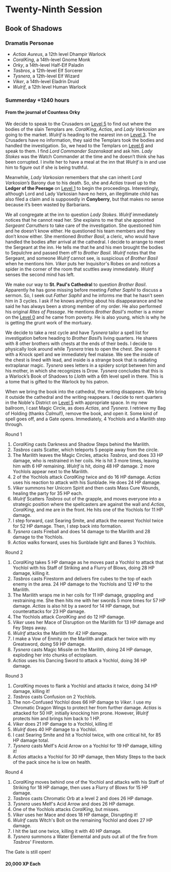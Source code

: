 # Twenty-Ninth Session

## Book of Shadows

### Dramatis Personae

- *Actias Aureus*, a 12th level Dhampir Warlock
- *CoralKing*, a 14th-level Gnome Monk
- *Orky*, a 14th-level Half-Elf Paladin
- *Tasbros*, a 12th-level Elf Sorcerer
- *Tysnera*, a 12th-level Elf Wizard
- *Viker*, a 14th-level Eladrin Druid
- *Wulrif*, a 12th level Human Warlock

### Summerday +1240 hours

#### From the journal of Countess Orky

We decide to speak to the Crusaders on [Level 5] to find out where the bodies of the slain Templars are. *CoralKing*, *Actias*, and *Lady Varkosian* are going to the market. *Wulrif* is heading to the nearest inn on [Level 3]. The Crusaders have no information, they said the Templars took the bodies and handled the investigation. So, we head to the Templars on [Level 6] and speak to them. I find *Lord Commander Sozenskaat* and ask him. *Lady Stokes* was the Watch Commander at the time and he doesn’t think she has been corrupted. I invite her to have a meal at the inn that *Wulrif* is in and use him to figure out if she is being truthful.

Meanwhile, *Lady Varkosian* remembers that she can inherit *Lord Varkosian’s* Barony due to his death. So, she and *Actias* travel up to the **Ledger of the Peerage** on [Level 1] to begin the proceedings.
Interestingly, although Lord and Lady Varkosian have no heirs, an illegitimate child has also filed a claim and is supposedly in **Conyberry**, but that makes no sense because it’s been wasted by Barbarians.

We all congregate at the inn to question *Lady Stokes*. *Wulrif* immediately notices that he cannot read her. She explains to me that she appointed *Sergeant Carruthers* to take care of the investigation. She questioned him and he doesn’t know either. He questioned his team members and they don’t know either. She mentioned *Brother Basil*, a cleric, who would have handled the bodies after arrival at the cathedral. I decide to arrange to meet the Sergeant at the inn. He tells me that he and his men brought the bodies to Sepulchre and passed them off to *Brother Basil*. *Wulrif* notes that the Sergeant, and someone *Wulrif* cannot see, is suspicious of *Brother Basil* when he mentions him. *Viker* puts her Inquisitor's Robes on and notices a spider in the corner of the room that scuttles away immediately. *Wulrif* senses the second mind has left.

We make our way to **St. Paul's Cathedral** to question *Brother Basil*. Apparently he has gone missing before meeting *Father Saphil* to discuss a sermon. So, I seek out *Father Saphil* and he informs me that he hasn't seen him in 3 cycles. I ask if he knows anything about his disappearance and he said he has always been a strong member of my order. He also performed his original *Rites of Passage*. He mentions *Brother Basil's* mother is a miner on the [Level 0] and he came from poverty. He is also young, which is why he is getting the grunt work of the mortuary.

We decide to take a rest cycle and have *Tysnera* tailor a spell list for investigation before heading to *Brother Basil*’s living quarters. He shares with 8 other brothers with chests at the ends of their beds. I decide to physically look around while *Tysnera* tries to open the chest. She opens it with a Knock spell and we immediately feel malaise. We see the inside of the chest is lined with lead, and inside is a strange book that is radiating extraplanar magic. *Tysnera* sees letters in a spidery script between him and his mother, in which she recognizes is Drow. *Tysnera* concludes that this is a Warlock’s Book of Shadows to *Llolth* with a 6th level spell in there. This is a tome that is gifted to the Warlock by his patron.

When we bring the book into the cathedral, the writing disappears. We bring it outside the cathedral and the writing reappears. I decide to rent quarters in the Noble's District on [Level 5] with appropriate space. In my new ballroom, I cast Magic Circle, as does *Actias*, and *Tysnera*. I retrieve my Bag of Holding (thanks *Calmul*!), remove the book, and open it. Some kind of spell goes off, and a Gate opens. Immediately, 4 Yochlols and a Marilith step through.

Round 1

1. *CoralKing* casts Darkness and Shadow Steps behind the Marilith.
2. *Tasbros* casts Scatter, which teleports 5 people away from the circle.
3. The Marilith leaves the Magic Circles, attacks *Tasbros*, and does 33 HP damage, who is restrained in her coils. He is hit 3 more times, leaving him with 6 HP remaining. *Wulrif* is hit, doing 48 HP damage. 2 more Yochlols appear next to the Marilith.
4. 2 of the Yochlols attack *CoralKing* twice and do 16 HP damage. *Actias* uses his reaction to attack with his Sunblade. He does 24 HP damage.
5. *Viker* summons her Unicorn Spirit and then casts Mass Cure Wounds, healing the party for 35 HP each.
6. *Wulrif* Scatters *Tasbros* out of the grapple, and moves everyone into a strategic position where the spellcasters are against the wall and *Actias*, *CoralKing*, and me are in the front. He hits one of the Yochlols for 11 HP damage.
7. I step forward, cast Searing Smite, and attack the nearest Yochlol twice for 52 HP damage. Then, I step back into formation.
8. *Tysnera* casts Fireball and does 14 damage to the Marilith and 28 damage to the Yochlols.
9. *Actias* walks forward, uses his Sunblade light and Banes 3 Yochlols.

Round 2

1. *CoralKing* takes 5 HP damage as he moves past a Yochlol to attack that Yochlol with his Staff of Striking and a Flurry of Blows, doing 28 HP damage, killing it.
2. *Tasbros* casts Firestorm and delivers fire cubes to the top of each enemy in the area. 24 HP damage to the Yochlols and 12 HP to the Marilith.
3. The Marilith wraps me in her coils for 11 HP damage, grappling and restraining me. She then hits me with her swords 5 more times for 57 HP damage. *Actias* is also hit by a sword for 14 HP damage, but counterattacks for 23 HP damage.
4. The Yochlols attack *CoralKing* and do 12 HP damage.
5. *Viker* uses her Mace of Disruption on the Marilith for 13 HP damage and Fey Steps away.
6. *Wulrif* attacks the Marilith for 42 HP damage.
7. I make a Vow of Enmity on the Marilith and attack her twice with my Greatsword, doing 59 HP damage.
8. *Tysnera* casts Magic Missile on the Marilith, doing 24 HP damage, exploding her into chunks of ectoplasm.
9. *Actias* uses his Dancing Sword to attack a Yochlol, doing 36 HP damage.

Round 3

1. *CoralKing* moves to flank a Yochlol and attacks it twice, doing 34 HP damage, killing it!
2. *Tasbros* casts Confusion on 2 Yochlols.
3. The non-Confused Yochlol does 66 HP damage to *Viker*. I use my Chromatic Dragon Wings to protect her from further damage. *Actias* is attacked for 50 HP, initially knocking him prone. However, *Wulrif* protects him and brings him back to 1 HP.
4. *Viker* does 21 HP damage to a Yochlol, killing it!
5. *Wulrif* does 40 HP damage to a Yochlol.
6. I cast Searing Smite and hit a Yochlol twice, with one critical hit, for 85 HP damage total.
7. *Tysnera* casts Melf's Acid Arrow on a Yochlol for 19 HP damage, killing it!
8. *Actias* attacks a Yochlol for 30 HP damage, then Misty Steps to the back of the pack since he is low on health.

Round 4

1. *CoralKing* moves behind one of the Yochlol and attacks with his Staff of Striking for 18 HP damage, then uses a Flurry of Blows for 15 HP damage.
2. *Tasbros* casts Chromatic Orb at a level 2 and does 26 HP damage.
3. *Tysnera* uses Melf's Acid Arrow and does 26 HP damage.
4. One of the Yochlols attacks *CoralKing*, but misses.
5. *Viker* uses her Mace and does 18 HP damage, Disrupting it!
6. *Wulrif* casts Witch's Bolt on the remaining Yochlol and does 27 HP damage.
7. I hit the last one twice, killing it with 40 HP damage.
8. *Tysnera* summons a Water Elemental and puts out all of the fire from *Tasbros*' Firestorm.

The Gate is still open!

#### 20,000 XP Each

[Level 0]: ../background/neverwinter.md#level-0
[Level 1]: ../background/neverwinter.md#level-1
[Level 3]: ../background/neverwinter.md#level-3
[Level 5]: ../background/neverwinter.md#level-5
[Level 6]: ../background/neverwinter.md#level-6
